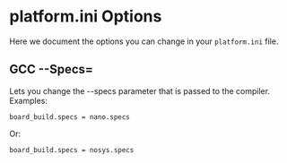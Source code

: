 # platform.ini Options
Here we document the options you can change in your `platform.ini` file.

## GCC --Specs=

Lets you change the --specs parameter that is passed to the compiler.
Examples:

    board_build.specs = nano.specs

Or:

    board_build.specs = nosys.specs